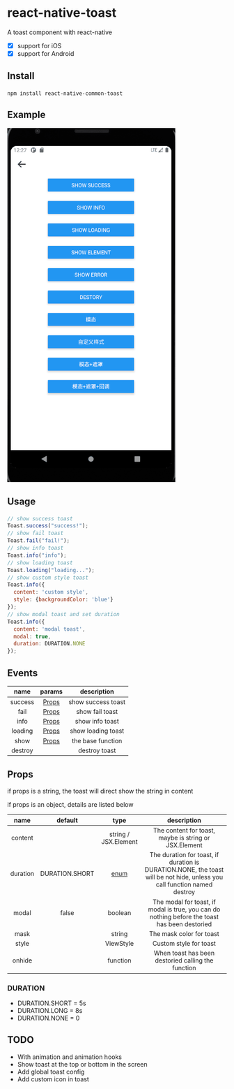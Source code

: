 # react-native-toast
A toast component with react-native

* [x] support for iOS
* [x] support for Android

## Install
<code>npm install react-native-common-toast</code>

## Example
![REACT-NATIVE-COMMON-TOAST REACT-NATIVE-COMMON-TOAST EXAMPLE](https://raw.githubusercontent.com/zyq666/react-native-common-toast/master/example/example.gif "REACT-NATIVE-COMMON-TOAST EXAMPLE")

## Usage
```javascript
// show success toast
Toast.success("success!");
// show fail toast
Toast.fail("fail!");
// show info toast
Toast.info("info");
// show loading toast
Toast.loading("loading...");
// show custom style toast
Toast.info({
  content: 'custom style',
  style: {backgroundColor: 'blue'}
});
// show modal toast and set duration
Toast.info({
  content: 'modal toast',
  modal: true,
  duration: DURATION.NONE
});
```

## Events
| name | params | description |
| :----:| :----: | :----: |
| success | <a href="#props">Props</a> | show success toast |
| fail | <a href="#props">Props</a> | show fail toast |
| info | <a href="#props">Props</a> | show info toast |
| loading | <a href="#props">Props</a> | show loading toast |
| show | <a href="#props">Props</a> | the base function | 
| destroy | | destroy toast |

## <a name="props">Props</a>

if props is a string, the toast will direct show the string in content 

if props is an object, details are listed below

| name | default | type | description |
| :-----:| :----: | :----: | :----: |
| content | | string / JSX.Element | The content for toast, maybe is string or JSX.Element |
| duration | DURATION.SHORT | <a href="#duration">enum</a> | The duration for toast, if duration is DURATION.NONE, the toast will be not hide, unless you call function named destroy |
| modal | false | boolean | The modal for toast, if modal is true, you can do nothing before the toast has been destoried |
| mask | | string | The mask color for toast |
| style | | ViewStyle | Custom style for toast |
| onhide | | function | When toast has been destoried calling the function |
  
### <a name="duration">DURATION</a>
+ DURATION.SHORT = 5s
+ DURATION.LONG = 8s
+ DURATION.NONE = 0

## TODO
+ With animation and animation hooks
+ Show toast at the top or bottom in the screen
+ Add global toast config
+ Add custom icon in toast


